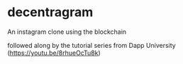 # decentragram
An instagram clone using the blockchain

followed along by the tutorial series from Dapp University (https://youtu.be/8rhueOcTu8k)
